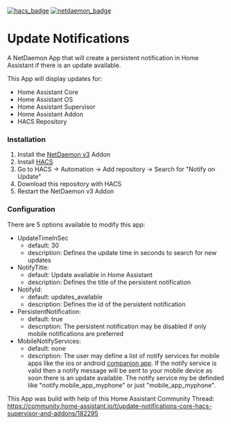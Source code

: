 [![hacs_badge](https://img.shields.io/badge/HACS-Default-41BDF5.svg)](https://github.com/hacs/integration)
[![netdaemon_badge](https://img.shields.io/badge/NetDaemon-v3-pink)](https://netdaemon.xyz/docs/v3)

# Update Notifications
A NetDaemon App that will create a persistent notification in Home Assistant if there is an update available.  
  
  
This App will display updates for:  
- Home Assistant Core
- Home Assistant OS
- Home Assistant Supervisor
- Home Assistant Addon
- HACS Repository
  
### Installation
1. Install the [NetDaemon v3](https://netdaemon.xyz/docs/v3/started/installation) Addon
2. Install [HACS](https://hacs.xyz/docs/setup/download)
2. Go to HACS -> Automation -> Add repository -> Search for "Notify on Update"
3. Download this repository with HACS
4. Restart the NetDaemon v3 Addon

### Configuration  
There are 5 options available to modify this app:  
- UpdateTimeInSec
  - default: 30
  - description: Defines the update time in seconds to search for new updates
- NotifyTitle:
  - default: Update available in Home Assistant
  - description: Defines the title of the persistent notification
- NotifyId:
  - default: updates_available
  - description: Defines the id of the persistent notification
- PersistentNotification:
  - default: true
  - description: The persistent notification may be disabled if only mobile notifications are preferred
- MobileNotifyServices:
  - default: none
  - description: The user may define a list of notify services for mobile apps like the ios or android [companion app](https://companion.home-assistant.io/).
                 If the notify service is valid then a notify message will be sent to your mobile device as soon there is an update available.
                 The notify service my be definded like "notify.mobile_app_myphone" or just "mobile_app_myphone".
  
This App was build with help of this Home Assistant Community Thread:  
https://community.home-assistant.io/t/update-notifications-core-hacs-supervisor-and-addons/182295
